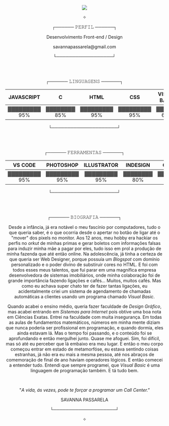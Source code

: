 <p align="center"><img src="https://user-images.githubusercontent.com/57689838/172229931-b5fe24bc-7f48-43db-bee8-c3e26e2381b5.gif" ></p>
<p align="center">✧</p>
<p align="center">┌──────  𝙿𝙴𝚁𝙵𝙸𝙻  ──────┐</p>

<p align="center">Desenvolvimento Front-end / Design</p>
<p align="center">savannapassarela@gmail.com</p>




<p align="center">└──────────────────┘</p>
</br>
</br>

<p align="center">┌──────  𝙻𝙸𝙽𝙶𝚄𝙰𝙶𝙴𝙽𝚂  ──────┐</p>

 
JAVASCRIPT | C | HTML |CSS | VISUAL BASIC | JAVA
:---------: | :------: | :-------:| :-------:|:-------:| :-------:|
▓▓▓▓▓▓▓▓▓ 95%| ▓▓▓▓▓▓▓▓ 85% | ▓▓▓▓▓▓▓▓▓ 95% | ▓▓▓▓▓▓▓▓▓ 95% | ▓▓▓▓▓▓ 60% | ▓▓▓▓▓▓ 50%

<p align="center">└─────────────────────┘</p>
</br>
</br>


<p align="center">┌──────  𝙵𝙴𝚁𝚁𝙰𝙼𝙴𝙽𝚃𝙰𝚂  ──────┐</p>

 
VS CODE | PHOTOSHOP | ILLUSTRATOR |INDESIGN | GITHUB |
:---------: | :------: | :-------:| :-------:|:-------:|
▓▓▓▓▓▓▓▓▓ 95%| ▓▓▓▓▓▓▓▓▓ 95% | ▓▓▓▓▓▓▓▓▓ 95% | ▓▓▓▓▓▓▓▓ 80% | ▓▓▓▓▓▓▓▓ 80% |

<p align="center">└─────────────────────┘</p>
</br>
</br>

<p align="center">┌──────  𝙱𝙸𝙾𝙶𝚁𝙰𝙵𝙸𝙰  ──────┐</p>

<p align="center">Desde a infância, já era notável o meu fascínio por computadores, tudo o que queria saber, é o que ocorria desde o apertar no botão de ligar até o "mover" dos pixels no monitor. Aos 12 anos, meu hobby era hackiar os perfis no <i>orkut</i> de minhas primas e gerar boletos com informações falsas para induzir minha mãe a pagar por eles, tudo isso em prol a produção de minha fazenda que até então online. Na adolescência, já tinha a certeza de que queria ser Web Designer, porque possuía um <i>Blogspot</i> com domínio personalizado e o poder divino de substiruir cores no HTML. E foi com todos esses meus talentos, que fui parar em uma magnífica empresa desenvolvedora de sistemas imobiliários, onde minha colaboração foi de grande importância fazendo ligações e cafés... Muitos, muitos cafés. Mas como eu achava super chato ter de fazer tantas ligações, eu acidentalmente criei um sistema de agendamento de chamadas automáticas a clientes usando um programa chamado <i>Visual Basic</i>.

<p align="center">Quando acabei o ensino médio, queria fazer faculdade de <i>Design Gráfico</i>, mas acabei entrando em <i>Sistemas para Internet</i> pois obtive uma boa nota em Ciências Exatas. Entrei na faculdade com muita insegurança. Em todas as aulas de fundamentos matemáticos, números em minha mente diziam que nunca poderia ser profissional em programação, e quando dormia, eles ainda estavam lá. Mas o tempo foi passando, e o conteúdo foi se aprofundando e então mergulhei junto. Quase me afoguei. Sim, foi difícil, mas só até eu perceber que lá embaixo era meu lugar. E então o meu corpo começou entrar em estado de metamorfóse, eu estava sentindo coisas estranhas, já não era eu mais a mesma pessoa, até nos abraços de comemoração de final de ano haviam operadores lógicos. E então comecei a entender tudo. Entendi que sempre programei, que <i>Visual Basic</i> é uma linguagem de programação também. E tá tudo bem.</p>
</br>
<p align="center">"<i>A vida, ás vezes, pode te forçar a programar um Call Center."</i></p>
<p align="center">SAVANNA PASSARELA</p>
<p align="center">└────────────────────┘</p>
<p align="center">✧</p>

